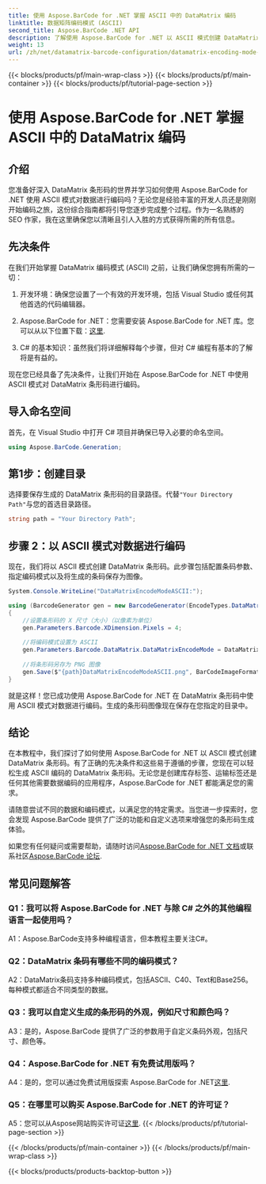 ```yaml
---
title: 使用 Aspose.BarCode for .NET 掌握 ASCII 中的 DataMatrix 编码
linktitle: 数据矩阵编码模式 (ASCII)
second_title: Aspose.BarCode .NET API
description: 了解使用 Aspose.BarCode for .NET 以 ASCII 模式创建 DataMatrix 条形码。开发人员的分步指南。
weight: 13
url: /zh/net/datamatrix-barcode-configuration/datamatrix-encoding-mode-ascii/
---
```


{{< blocks/products/pf/main-wrap-class >}}
{{< blocks/products/pf/main-container >}}
{{< blocks/products/pf/tutorial-page-section >}}

# 使用 Aspose.BarCode for .NET 掌握 ASCII 中的 DataMatrix 编码

## 介绍

您准备好深入 DataMatrix 条形码的世界并学习如何使用 Aspose.BarCode for .NET 使用 ASCII 模式对数据进行编码吗？无论您是经验丰富的开发人员还是刚刚开始编码之旅，这份综合指南都将引导您逐步完成整个过程。作为一名熟练的 SEO 作家，我在这里确保您以清晰且引人入胜的方式获得所需的所有信息。

## 先决条件

在我们开始掌握 DataMatrix 编码模式 (ASCII) 之前，让我们确保您拥有所需的一切：

1. 开发环境：确保您设置了一个有效的开发环境，包括 Visual Studio 或任何其他首选的代码编辑器。

2.  Aspose.BarCode for .NET：您需要安装 Aspose.BarCode for .NET 库。您可以从以下位置下载：[这里](https://releases.aspose.com/barcode/net/).

3. C# 的基本知识：虽然我们将详细解释每个步骤，但对 C# 编程有基本的了解将是有益的。

现在您已经具备了先决条件，让我们开始在 Aspose.BarCode for .NET 中使用 ASCII 模式对 DataMatrix 条形码进行编码。

## 导入命名空间

首先，在 Visual Studio 中打开 C# 项目并确保已导入必要的命名空间。

```csharp
using Aspose.BarCode.Generation;
```

## 第1步：创建目录

选择要保存生成的 DataMatrix 条形码的目录路径。代替`"Your Directory Path"`与您的首选目录路径。

```csharp
string path = "Your Directory Path";
```

## 步骤 2：以 ASCII 模式对数据进行编码

现在，我们将以 ASCII 模式创建 DataMatrix 条形码。此步骤包括配置条码参数、指定编码模式以及将生成的条码保存为图像。

```csharp
System.Console.WriteLine("DataMatrixEncodeModeASCII:");

using (BarcodeGenerator gen = new BarcodeGenerator(EncodeTypes.DataMatrix, "Aspose"))
{
    //设置条形码的 X 尺寸（大小）（以像素为单位）
    gen.Parameters.Barcode.XDimension.Pixels = 4;
    
    //将编码模式设置为 ASCII
    gen.Parameters.Barcode.DataMatrix.DataMatrixEncodeMode = DataMatrixEncodeMode.ASCII;
    
    //将条形码另存为 PNG 图像
    gen.Save($"{path}DataMatrixEncodeModeASCII.png", BarCodeImageFormat.Png);
}
```

就是这样！您已成功使用 Aspose.BarCode for .NET 在 DataMatrix 条形码中使用 ASCII 模式对数据进行编码。生成的条形码图像现在保存在您指定的目录中。

## 结论

在本教程中，我们探讨了如何使用 Aspose.BarCode for .NET 以 ASCII 模式创建 DataMatrix 条形码。有了正确的先决条件和这些易于遵循的步骤，您现在可以轻松生成 ASCII 编码的 DataMatrix 条形码。无论您是创建库存标签、运输标签还是任何其他需要数据编码的应用程序，Aspose.BarCode for .NET 都能满足您的需求。

请随意尝试不同的数据和编码模式，以满足您的特定需求。当您进一步探索时，您会发现 Aspose.BarCode 提供了广泛的功能和自定义选项来增强您的条形码生成体验。

如果您有任何疑问或需要帮助，请随时访问[Aspose.BarCode for .NET 文档](https://reference.aspose.com/barcode/net/)或联系社区[Aspose.BarCode 论坛](https://forum.aspose.com/c/barcode/13).

## 常见问题解答

### Q1：我可以将 Aspose.BarCode for .NET 与除 C# 之外的其他编程语言一起使用吗？

A1：Aspose.BarCode支持多种编程语言，但本教程主要关注C#。

### Q2：DataMatrix 条码有哪些不同的编码模式？

A2：DataMatrix条码支持多种编码模式，包括ASCII、C40、Text和Base256。每种模式都适合不同类型的数据。

### Q3：我可以自定义生成的条形码的外观，例如尺寸和颜色吗？

A3：是的，Aspose.BarCode 提供了广泛的参数用于自定义条码外观，包括尺寸、颜色等。

### Q4：Aspose.BarCode for .NET 有免费试用版吗？

 A4：是的，您可以通过免费试用版探索 Aspose.BarCode for .NET[这里](https://releases.aspose.com/).

### Q5：在哪里可以购买 Aspose.BarCode for .NET 的许可证？

 A5：您可以从Aspose网站购买许可证[这里](https://purchase.aspose.com/buy).
{{< /blocks/products/pf/tutorial-page-section >}}

{{< /blocks/products/pf/main-container >}}
{{< /blocks/products/pf/main-wrap-class >}}

{{< blocks/products/products-backtop-button >}}
